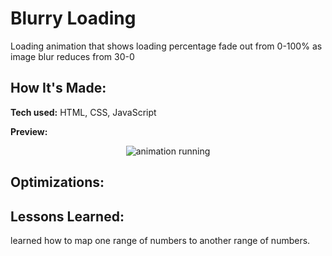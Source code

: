 # Blurry Loading
Loading animation that shows loading percentage fade out from 0-100% as image blur reduces from 30-0

## How It's Made:

**Tech used:** 
HTML, CSS, JavaScript

**Preview:**

<div align="center">
  <img src="./assets/blurryLoading.gif" alt="animation running" />  
</div>


## Optimizations:

## Lessons Learned:
learned how to map one range of numbers to another range of numbers.
